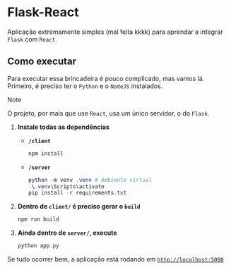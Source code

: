 # Flask-React

Aplicação extremamente simples (mal feita kkkk) para aprendar a integrar `Flask` com `React`.

## Como executar

Para executar essa brincadeira é pouco complicado, mas vamos lá. Primeiro, é preciso ter o `Python` e o `NodeJS` instalados.

> [!NOTE]
> O projeto, por mais que use `React`, usa um único servidor, o do `Flask`.

1. **Instale todas as dependências**

    - **`/client`**

        ```powershell
        npm install
        ```

    - **`/server`**

        ```powershell
        python -m venv .venv # Ambiente virtual
        .\.venv\Scripts\activate
        pip install -r requirements.txt
        ```

2. **Dentro de `client/` é preciso gerar o `build`**

    ```powershell
    npm run build
    ```

3. **Ainda dentro de `server/`, execute**

    ```powershell
    python app.py
    ```

Se tudo ocorrer bem, a aplicação está rodando em [`http://localhost:5000`](http://localhost:5000)
